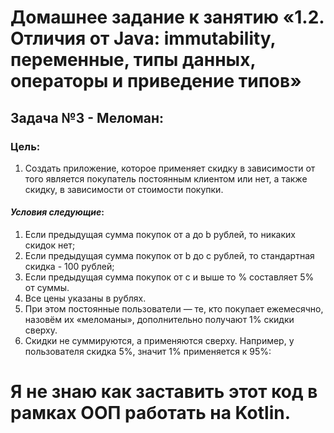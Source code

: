 # **Домашнее задание к занятию «1.2. Отличия от Java: immutability, переменные, типы данных, операторы и приведение типов»**
## **Задача №3 - Меломан**:
### **Цель**:
1. Создать приложение, которое применяет скидку в зависимости от того является покупатель постоянным клиентом или нет, а также скидку, в зависимости от стоимости покупки.
#### *Условия следующие*:
1. Если предыдущая сумма покупок от a до b рублей, то никаких скидок нет;
2. Если предыдущая сумма покупок от b до c рублей, то стандартная скидка - 100 рублей;
3. Если предыдущая сумма покупок от c и выше то % составляет 5% от суммы.
4. Все цены указаны в рублях.
5. При этом постоянные пользователи — те, кто покупает ежемесячно, назовём их «меломаны», дополнительно получают 1% скидки сверху.
6. Cкидки не суммируются, а применяются сверху. Например, у пользователя скидка 5%, значит 1% применяется к 95%:


# Я не знаю как заставить этот код в рамках ООП работать на Kotlin.

